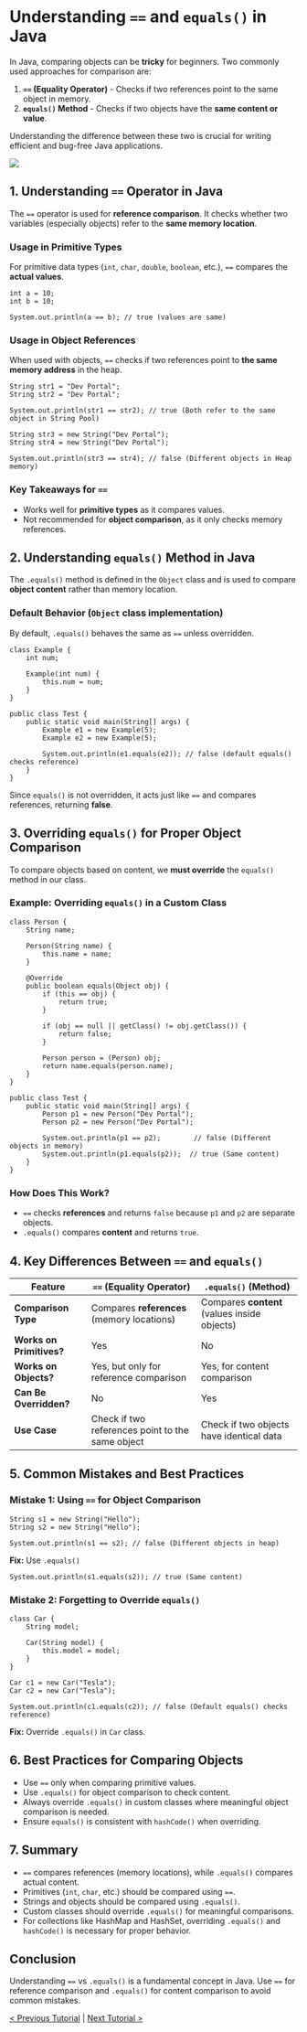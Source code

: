 # Understanding `==` and `equals()` in Java
In Java, comparing objects can be **tricky** for beginners. Two commonly used approaches for comparison are:  
1. **`==` (Equality Operator)** - Checks if two references point to the same object in memory.  
2. **`equals()` Method** - Checks if two objects have the **same content or value**.

Understanding the difference between these two is crucial for writing efficient and bug-free Java applications.

[![](https://markdown-videos-api.jorgenkh.no/youtube/ZOxRJx3xiik)](https://youtu.be/ZOxRJx3xiik)

## 1. Understanding `==` Operator in Java
The `==` operator is used for **reference comparison**. It checks whether two variables (especially objects) refer to the **same memory location**.

### Usage in Primitive Types
For primitive data types (`int`, `char`, `double`, `boolean`, etc.), `==` compares the **actual values**.  

```
int a = 10;
int b = 10;

System.out.println(a == b); // true (values are same)
```

### Usage in Object References
When used with objects, `==` checks if two references point to **the same memory address** in the heap.

```
String str1 = "Dev Portal";
String str2 = "Dev Portal";

System.out.println(str1 == str2); // true (Both refer to the same object in String Pool)

String str3 = new String("Dev Portal");
String str4 = new String("Dev Portal");

System.out.println(str3 == str4); // false (Different objects in Heap memory)
```

### Key Takeaways for `==`
* Works well for **primitive types** as it compares values.
* Not recommended for **object comparison**, as it only checks memory references.

## 2. Understanding `equals()` Method in Java
The `.equals()` method is defined in the `Object` class and is used to compare **object content** rather than memory location.

### Default Behavior (`Object` class implementation)
By default, `.equals()` behaves the same as `==` unless overridden.

```
class Example { 
    int num;
    
    Example(int num) { 
        this.num = num; 
    }
}

public class Test {
    public static void main(String[] args) {
        Example e1 = new Example(5);
        Example e2 = new Example(5);

        System.out.println(e1.equals(e2)); // false (default equals() checks reference)
    }
}
```
Since `equals()` is not overridden, it acts just like `==` and compares references, returning **false**.

## 3. Overriding `equals()` for Proper Object Comparison
To compare objects based on content, we **must override** the `equals()` method in our class.

### Example: Overriding `equals()` in a Custom Class
```
class Person {
    String name;

    Person(String name) {
        this.name = name;
    }

    @Override
    public boolean equals(Object obj) {
        if (this == obj) {
            return true;
        }

        if (obj == null || getClass() != obj.getClass()) {
            return false;
        }

        Person person = (Person) obj;
        return name.equals(person.name);
    }
}

public class Test {
    public static void main(String[] args) {
        Person p1 = new Person("Dev Portal");
        Person p2 = new Person("Dev Portal");

        System.out.println(p1 == p2);        // false (Different objects in memory)
        System.out.println(p1.equals(p2));  // true (Same content)
    }
}
```

### How Does This Work?
- `==` checks **references** and returns `false` because `p1` and `p2` are separate objects.
- `.equals()` compares **content** and returns `true`.

## 4. Key Differences Between `==` and `equals()`

| Feature            | `==` (Equality Operator)  | `.equals()` (Method) |
|--------------------|--------------------------|-----------------------|
| **Comparison Type** | Compares **references** (memory locations) | Compares **content** (values inside objects) |
| **Works on Primitives?** |  Yes |  No |
| **Works on Objects?** |  Yes, but only for reference comparison |  Yes, for content comparison |
| **Can Be Overridden?** |  No |  Yes |
| **Use Case** | Check if two references point to the same object | Check if two objects have identical data |

## 5. Common Mistakes and Best Practices
### Mistake 1: Using `==` for Object Comparison
```
String s1 = new String("Hello");
String s2 = new String("Hello");

System.out.println(s1 == s2); // false (Different objects in heap)
```
**Fix:** Use `.equals()`
```
System.out.println(s1.equals(s2)); // true (Same content)
```

### Mistake 2: Forgetting to Override `equals()`
```
class Car {
    String model;

    Car(String model) {
        this.model = model;
    }
}

Car c1 = new Car("Tesla");
Car c2 = new Car("Tesla");

System.out.println(c1.equals(c2)); // false (Default equals() checks reference)
```
**Fix:** Override `.equals()` in `Car` class.

## 6. Best Practices for Comparing Objects
* Use `==` only when comparing primitive values.
* Use `.equals()` for object comparison to check content.
* Always override `.equals()` in custom classes where meaningful object comparison is needed.
* Ensure `equals()` is consistent with `hashCode()` when overriding.

## 7. Summary
- `==` compares references (memory locations), while `.equals()` compares actual content.
- Primitives (`int`, `char`, etc.) should be compared using `==`.
- Strings and objects should be compared using `.equals()`.
- Custom classes should override `.equals()` for meaningful comparisons.
- For collections like HashMap and HashSet, overriding `.equals()` and `hashCode()` is necessary for proper behavior.

## **Conclusion**  
Understanding `==` vs `.equals()` is a fundamental concept in Java. Use `==` for reference comparison and `.equals()` for content comparison to avoid common mistakes.

[< Previous Tutorial](https://github.com/nakulmitra/java-tutorial/blob/master/interview/string-pool.md) | [Next Tutorial >](https://github.com/nakulmitra/java-tutorial/blob/master/interview/main-method-signature.md)